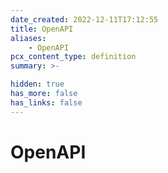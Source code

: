 ```yaml
---
date_created: 2022-12-11T17:12:55
title: OpenAPI
aliases:
    - OpenAPI
pcx_content_type: definition
summary: >-

hidden: true
has_more: false
has_links: false
---
```


# OpenAPI
